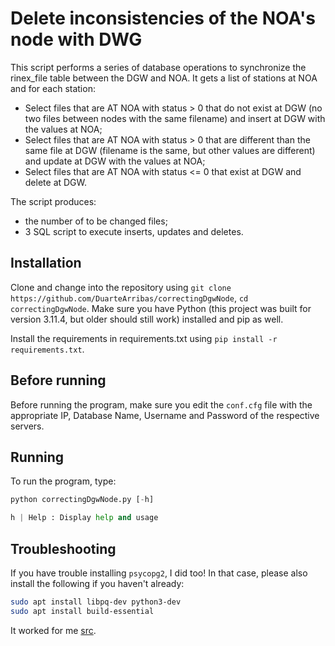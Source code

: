 # Delete inconsistencies of the NOA's node with DWG

This script performs a series of database operations to synchronize the rinex_file table between the DGW and NOA. It gets a list of stations at NOA and for each station:

* Select files that are AT NOA with status > 0 that do not exist at DGW (no two files between nodes with the same filename) and insert at DGW with the values at NOA;
* Select files that are AT NOA with status > 0 that are different than the same file at DGW (filename is the same, but other values are different) and update at DGW with the values at NOA;
* Select files that are AT NOA with status <= 0 that exist at DGW and delete at DGW.

The script produces:

* the number of to be changed files;
* 3 SQL script to execute inserts, updates and deletes.

## Installation

Clone and change into the repository using `git clone https://github.com/DuarteArribas/correctingDgwNode`, `cd correctingDgwNode`. Make sure you have Python (this project was built for version 3.11.4, but older should still work) installed and pip as well.

Install the requirements in requirements.txt using `pip install -r requirements.txt`.

## Before running

Before running the program, make sure you edit the `conf.cfg` file with the appropriate IP, Database Name, Username and Password of the respective servers.

## Running

To run the program, type:

```python
python correctingDgwNode.py [-h]

h | Help : Display help and usage
```

## Troubleshooting

If you have trouble installing `psycopg2`, I did too! In that case, please also install the following if you haven't already:

```bash
sudo apt install libpq-dev python3-dev
sudo apt install build-essential
```

It worked for me [src](https://stackoverflow.com/questions/5420789/how-to-install-psycopg2-with-pip-on-python).